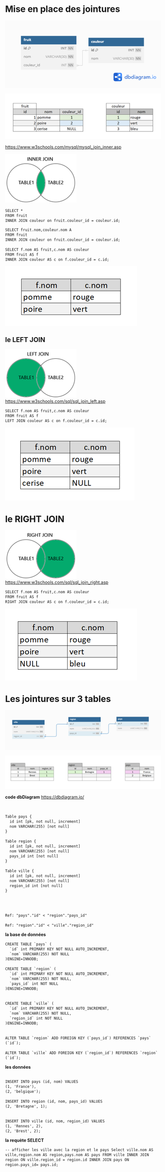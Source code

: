 # Mise en place des jointures 

![salade](/img/08/salade.png)
  
![salade](/img/10/salade.png)
  
  
https://www.w3schools.com/mysql/mysql_join_inner.asp
  
![inner](/img/08/inner.png)  
  
```mysql
SELECT *
FROM fruit
INNER JOIN couleur on fruit.couleur_id = couleur.id;
```

```mysql
SELECT fruit.nom,couleur.nom A
FROM fruit
INNER JOIN couleur on fruit.couleur_id = couleur.id;

SELECT f.nom AS fruit,c.nom AS couleur
FROM fruit AS f
INNER JOIN couleur AS c on f.couleur_id = c.id;
```
![inner2](/img/08/inner2.png)  
  
## le LEFT JOIN
![left](/img/08/left.png)  
https://www.w3schools.com/sql/sql_join_left.asp

```mysql
SELECT f.nom AS fruit,c.nom AS couleur
FROM fruit AS f
LEFT JOIN couleur AS c on f.couleur_id = c.id;
```
![left2](/img/08/left2.png) 

# le RIGHT JOIN 
![right](/img/08/right.png)  
https://www.w3schools.com/sql/sql_join_right.asp

```mysql
SELECT f.nom AS fruit,c.nom AS couleur
FROM fruit AS f
RIGHT JOIN couleur AS c on f.couleur_id = c.id;
```
![right2](/img/08/right2.png)  

# Les jointures sur 3 tables
![ville](/img/09/3-table.png) 

![data](/img/09/3-data.png)

**code dbDiagram**
https://dbdiagram.io/
```


Table pays {
  id int [pk, not null, increment]
  nom VARCHAR(255) [not null]
}

Table region {
  id int [pk, not null, increment]
  nom VARCHAR(255) [not null]
  pays_id int [not null]
}

Table ville {
  id int [pk, not null, increment]
  nom VARCHAR(255) [not null]
  region_id int [not null]
}




Ref: "pays"."id" < "region"."pays_id"

Ref: "region"."id" < "ville"."region_id"
```

**la base de données**
```mysql
CREATE TABLE `pays` (
  `id` int PRIMARY KEY NOT NULL AUTO_INCREMENT,
  `nom` VARCHAR(255) NOT NULL
)ENGINE=INNODB;

CREATE TABLE `region` (
  `id` int PRIMARY KEY NOT NULL AUTO_INCREMENT,
  `nom` VARCHAR(255) NOT NULL,
  `pays_id` int NOT NULL
)ENGINE=INNODB;


CREATE TABLE `ville` (
  `id` int PRIMARY KEY NOT NULL AUTO_INCREMENT,
  `nom` VARCHAR(255) NOT NULL,
  `region_id` int NOT NULL
)ENGINE=INNODB;


ALTER TABLE `region` ADD FOREIGN KEY (`pays_id`) REFERENCES `pays` (`id`);

ALTER TABLE `ville` ADD FOREIGN KEY (`region_id`) REFERENCES `region` (`id`);
```

**les données**
```mysql

INSERT INTO pays (id, nom) VALUES
(1, 'France'),
(2, 'belgique');

INSERT INTO region (id, nom, pays_id) VALUES
(2, 'Bretagne', 1);


INSERT INTO ville (id, nom, region_id) VALUES
(1, 'Rennes', 2),
(2, 'Brest', 2);

```

**la requète SELECT**
```mysql
-- afficher les ville avec la region et le pays Select ville.nom AS ville,region.nom AS region,pays.nom AS pays FROM ville INNER JOIN region ON ville.region_id = region.id INNER JOIN pays ON region.pays_id= pays.id;
```